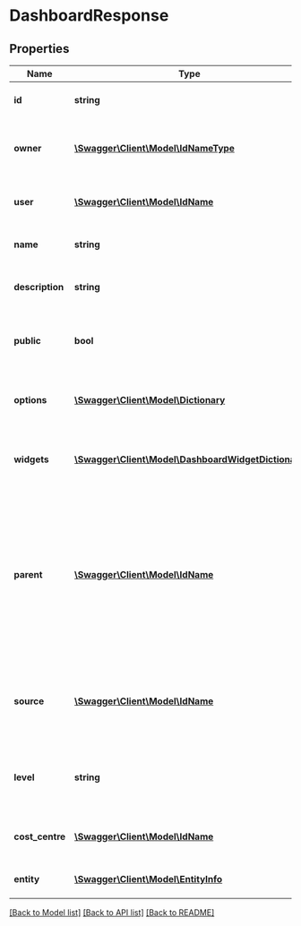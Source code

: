 # DashboardResponse

## Properties
Name | Type | Description | Notes
------------ | ------------- | ------------- | -------------
**id** | **string** | The unique UUID of this entity | 
**owner** | [**\Swagger\Client\Model\IdNameType**](IdNameType.md) | The company entity that owns this entity | 
**user** | [**\Swagger\Client\Model\IdName**](IdName.md) | The user to whom this dashboard belongs | [optional] 
**name** | **string** | The name of the dashboard. | [optional] 
**description** | **string** | A short description of the dashboard. | [optional] 
**public** | **bool** | Whether or not other users can see the dashboard | [optional] 
**options** | [**\Swagger\Client\Model\Dictionary**](Dictionary.md) | A number of custom field values for this dashboard. | [optional] 
**widgets** | [**\Swagger\Client\Model\DashboardWidgetDictionary**](DashboardWidgetDictionary.md) | A dictionary of the widgets in this dashboard | [optional] 
**parent** | [**\Swagger\Client\Model\IdName**](IdName.md) | The template dashboard from which this dashboard was constructed. This dashboard will track  all of the widgets on the parent dashboard. | [optional] 
**source** | [**\Swagger\Client\Model\IdName**](IdName.md) | The source dashboard if this dashboard was cloned from another. | [optional] 
**level** | **string** | The company level of the dashboard target audience | [optional] 
**cost_centre** | [**\Swagger\Client\Model\IdName**](IdName.md) | The cost centre the dashboard belongs to | [optional] 
**entity** | [**\Swagger\Client\Model\EntityInfo**](EntityInfo.md) | entity specific metadata | 

[[Back to Model list]](../README.md#documentation-for-models) [[Back to API list]](../README.md#documentation-for-api-endpoints) [[Back to README]](../README.md)


